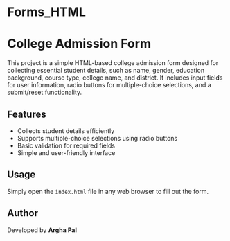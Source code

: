 # Forms_HTML
# College Admission Form

This project is a simple HTML-based college admission form designed for collecting essential student details, such as name, gender, education background, course type, college name, and district. It includes input fields for user information, radio buttons for multiple-choice selections, and a submit/reset functionality.

## Features
- Collects student details efficiently
- Supports multiple-choice selections using radio buttons
- Basic validation for required fields
- Simple and user-friendly interface

## Usage
Simply open the `index.html` file in any web browser to fill out the form.

## Author
Developed by **Argha Pal**
